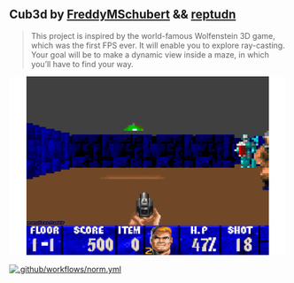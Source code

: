 ## Cub3d by [FreddyMSchubert](https://github.com/FreddyMSchubert) && [reptudn](https://github.com/Reptudn)

> This project is inspired by the world-famous Wolfenstein 3D game, which was the first FPS ever. It will enable you to explore ray-casting. Your goal will be to make a dynamic view inside a maze, in which you’ll have to find your way.

![Wolfenstein 3D Gameplay, similar to 42 cub3d project](https://github.com/FreddyMSchubert/42_cub3d/blob/master/assets/readme/wolfenstein.gif)

[![.github/workflows/norm.yml](https://github.com/FreddyMSchubert/42_cub3d/actions/workflows/norm.yml/badge.svg)](https://github.com/FreddyMSchubert/42_cub3d/actions/workflows/norm.yml)
